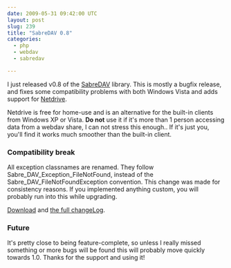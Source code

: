 ```yaml
---
date: 2009-05-31 09:42:00 UTC
layout: post
slug: 239
title: "SabreDAV 0.8"
categories:
  - php
  - webdav
  - sabredav

---
```

<p>I just released v0.8 of the <a href="http://code.google.com/p/sabredav/">SabreDAV</a> library. This is mostly a bugfix release, and fixes some compatibility problems with both Windows Vista and adds support for <a href="http://www.netdrive.net/purchase.html">Netdrive</a>.</p>

<p>Netdrive is free for home-use and is an alternative for the built-in clients from Windows XP or Vista. <b>Do not</b> use it if it's more than 1 person accessing data from a webdav share, I can not stress this enough.. If it's just you, you'll find it works much smoother than the built-in client.</p>

<h3>Compatibility break</h3>

<p>All exception classnames are renamed. They follow Sabre_DAV_Exception_FileNotFound, instead of the Sabre_DAV_FileNotFoundException convention. This change was made for consistency reasons. If you implemented anything custom, you will probably run into this while upgrading.</p>

<p><a href="http://code.google.com/p/sabredav/downloads/list">Download</a> and <a href="http://code.google.com/p/sabredav/source/browse/trunk/ChangeLog">the full changeLog</a>.</p>

<h3>Future</h3>

<p>It's pretty close to being feature-complete, so unless I really missed something or more bugs will be found this will probably move quickly towards 1.0. Thanks for the support and using it!</p>